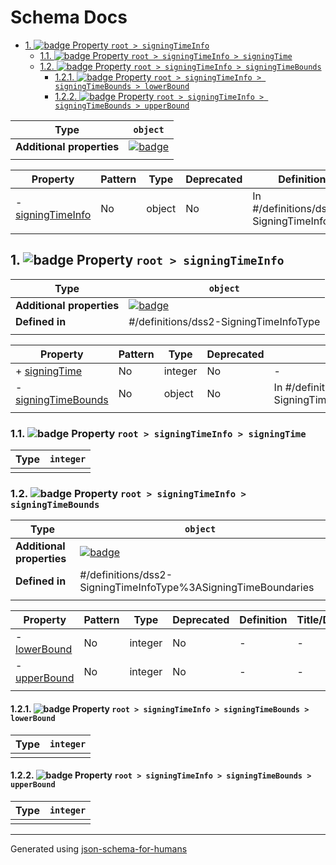 # Schema Docs

- [1. ![badge](https://img.shields.io/badge/Optional-yellow) Property `root > signingTimeInfo`](#signingTimeInfo)
  - [1.1. ![badge](https://img.shields.io/badge/Required-blue) Property `root > signingTimeInfo > signingTime`](#signingTimeInfo_signingTime)
  - [1.2. ![badge](https://img.shields.io/badge/Optional-yellow) Property `root > signingTimeInfo > signingTimeBounds`](#signingTimeInfo_signingTimeBounds)
    - [1.2.1. ![badge](https://img.shields.io/badge/Optional-yellow) Property `root > signingTimeInfo > signingTimeBounds > lowerBound`](#signingTimeInfo_signingTimeBounds_lowerBound)
    - [1.2.2. ![badge](https://img.shields.io/badge/Optional-yellow) Property `root > signingTimeInfo > signingTimeBounds > upperBound`](#signingTimeInfo_signingTimeBounds_upperBound)

| Type                      | `object`                                                                                                            |
| ------------------------- | ------------------------------------------------------------------------------------------------------------------- |
| **Additional properties** | [![badge](https://img.shields.io/badge/Any+type-allowed-green)](# "Additional Properties of any type are allowed.") |
|                           |                                                                                                                     |

| Property                               | Pattern | Type   | Deprecated | Definition                                | Title/Description |
| -------------------------------------- | ------- | ------ | ---------- | ----------------------------------------- | ----------------- |
| - [signingTimeInfo](#signingTimeInfo ) | No      | object | No         | In #/definitions/dss2-SigningTimeInfoType | -                 |
|                                        |         |        |            |                                           |                   |

## <a name="signingTimeInfo"></a>1. ![badge](https://img.shields.io/badge/Optional-yellow) Property `root > signingTimeInfo`

| Type                      | `object`                                                                                                            |
| ------------------------- | ------------------------------------------------------------------------------------------------------------------- |
| **Additional properties** | [![badge](https://img.shields.io/badge/Any+type-allowed-green)](# "Additional Properties of any type are allowed.") |
| **Defined in**            | #/definitions/dss2-SigningTimeInfoType                                                                              |
|                           |                                                                                                                     |

| Property                                                   | Pattern | Type    | Deprecated | Definition                                                        | Title/Description |
| ---------------------------------------------------------- | ------- | ------- | ---------- | ----------------------------------------------------------------- | ----------------- |
| + [signingTime](#signingTimeInfo_signingTime )             | No      | integer | No         | -                                                                 | -                 |
| - [signingTimeBounds](#signingTimeInfo_signingTimeBounds ) | No      | object  | No         | In #/definitions/dss2-SigningTimeInfoType%3ASigningTimeBoundaries | -                 |
|                                                            |         |         |            |                                                                   |                   |

### <a name="signingTimeInfo_signingTime"></a>1.1. ![badge](https://img.shields.io/badge/Required-blue) Property `root > signingTimeInfo > signingTime`

| Type | `integer` |
| ---- | --------- |
|      |           |

### <a name="signingTimeInfo_signingTimeBounds"></a>1.2. ![badge](https://img.shields.io/badge/Optional-yellow) Property `root > signingTimeInfo > signingTimeBounds`

| Type                      | `object`                                                                                                            |
| ------------------------- | ------------------------------------------------------------------------------------------------------------------- |
| **Additional properties** | [![badge](https://img.shields.io/badge/Any+type-allowed-green)](# "Additional Properties of any type are allowed.") |
| **Defined in**            | #/definitions/dss2-SigningTimeInfoType%3ASigningTimeBoundaries                                                      |
|                           |                                                                                                                     |

| Property                                                       | Pattern | Type    | Deprecated | Definition | Title/Description |
| -------------------------------------------------------------- | ------- | ------- | ---------- | ---------- | ----------------- |
| - [lowerBound](#signingTimeInfo_signingTimeBounds_lowerBound ) | No      | integer | No         | -          | -                 |
| - [upperBound](#signingTimeInfo_signingTimeBounds_upperBound ) | No      | integer | No         | -          | -                 |
|                                                                |         |         |            |            |                   |

#### <a name="signingTimeInfo_signingTimeBounds_lowerBound"></a>1.2.1. ![badge](https://img.shields.io/badge/Optional-yellow) Property `root > signingTimeInfo > signingTimeBounds > lowerBound`

| Type | `integer` |
| ---- | --------- |
|      |           |

#### <a name="signingTimeInfo_signingTimeBounds_upperBound"></a>1.2.2. ![badge](https://img.shields.io/badge/Optional-yellow) Property `root > signingTimeInfo > signingTimeBounds > upperBound`

| Type | `integer` |
| ---- | --------- |
|      |           |

----------------------------------------------------------------------------------------------------------------------------
Generated using [json-schema-for-humans](https://github.com/coveooss/json-schema-for-humans)